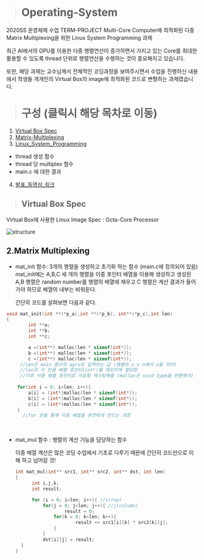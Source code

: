> # Operating-System
2020SS 운영체제 수업 TERM-PROJECT
Multi-Core Computer에 최적화된 다중 Matrix Multiplexing을 위한 Linux System Programming 과제

최근 AI에서의 GPU를 이용한 다중 행렬연산이 증가하면서 가지고 있는 Core를 최대한 활용할 수 있도록 thread 단위로 행렬연산을 수행하는 것이 중요해지고 있습니다. 

또한, 해당 과제는 교수님께서 전체적인 코딩과정을 보여주시면서 수업을 진행하신 내용에서 학생들 개개인의 Virtual Box의 image에 최적화된 코드로 변형하는 과제였습니다.
##
> #  구성 (클릭시 해당 목차로 이동)
1. [Virtual Box Spec](README.md#Virtual)
2. [Matrix-Multiplexing](README.md#2)
3. [Linux_System_Programming](README.md#3)
  - thread 생성 함수
  - thread 당 multiplex 함수
  - main.c 에 대한 결과
 4. [발표_동영상_링크](README.md#발표_동영상_링크)

##
> ## Virtual Box Spec
Virtual Box에 사용한 Linux Image Spec 
: Octa-Core Processor
<br/>

![structure](https://blogfiles.pstatic.net/MjAyMDExMDdfMjc4/MDAxNjA0NzMwOTk0MjQ1.cDh7wtLKLP9dJDAmDWcseTm4z2tg4_PQDqIOw1Ujg1kg.54XIzhxfb5oHTETRa2jTYc6qUdxTYHNdDS2UK75Yv14g.PNG.hdh988/VirtualBoxImage.png?type=w2)
##

## 2.Matrix Multiplexing

- mat_init 함수: 3개의 행렬을 생성하고 초기화 하는 함수 (main.c에 정의되어 있음)
 mat_init에는 A,B,C  세 개의 행렬을 이중 포인터 배열을 이용해 생성하고 
 생성된 A,B 행렬은 random number를 행렬의 배열에 채우고 
 C 행렬은 계산 결과가 들어가야 하므로 배열의 내부는 비워둔다.

  간단히 코드를 살펴보면 다음과 같다.
``` C
void mat_init(int **(*p_a),int **(*p_b), int**(*p_c),int len)
{
		int **a;
		int **b;
		int **c;

		a =(int**) malloc(len * sizeof(int*));
		b =(int**) malloc(len * sizeof(int*));
		c =(int**) malloc(len * sizeof(int*));
	 //len은 main 함수의 agrv로 입력하는 값 (행렬의 n x n에서 n을 의미)
	 //len의 수 만큼 배열 포인터(int*)를 메모리에 할당함 
	 //이후 이중 배열 포인터로 자료형 캐스팅해줌 (malloc은 void type을 반환해서) 
	  
	for(int i = 0; i<len; i++){
		a[i] = (int*)malloc(len * sizeof(int*));
		b[i] = (int*)malloc(len * sizeof(int*));
		c[i] = (int*)malloc(len * sizeof(int*));
	} 
	  //for 문을 통해 이중 배열을 완전하게 만드는 과정
```

 <br/>

- mat_mul 함수 : 행렬의 계산 기능을 담당하는 함수

  이중 배열 계산은 많은 코딩 수업에서 기초로 다루기 때문에 간단히 코드만으로 
  이해 하고 넘어갈 것!
 
  ``` c
  int mat_mul(int** src1, int** src2, int** dst, int len)
  {
		int i,j,k;
		int result;

		for (i = 0; i<len; i++){ //i(row)
			for(j = 0; j<len; j++){ //j(column)
					result = 0;
				for(k = 0; k<len; k++){
						result += src1[i][k] * src2[k][j];
				}
			}
			dst[i][j] = result;
	}
  }
  ```

